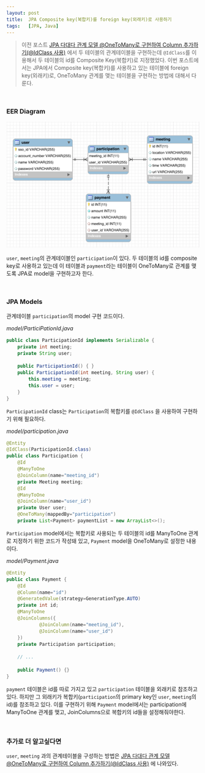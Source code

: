 ```yaml
---
layout: post
title:  JPA Composite key(복합키)를 foreign key(외래키)로 사용하기
tags:   [JPA, Java]
---
```


> 이전 포스트 [JPA 다대다 관계 모델 @OneToMany로 구현하여 Column 추가하기(@IdClass 사용)](https://cjh5414.github.io/jpa-manytomany-relationship-with-@onetomany-and-compositekey/) 에서 두 테이블의 관계테이블을 구현하는데 `@IdClass`를 이용해서 두 테이블의 id를 Composite Key(복합키)로 지정했었다. 이번 포스트에서는 JPA에서 Composite key(복합키)를 사용하고 있는 테이블에 foreign key(외래키)로, OneToMany 관계를 맺는 테이블을 구현하는 방법에 대해서 다룬다.  

<br/>  

### EER Diagram  

![diagram](/images/jpa-composite-foreign/diagram.png)  

`user`, `meeting`의 관계테이블인 `participation`이 있다. 두 테이블의 id를 composite key로 사용하고 있는데 이 테이블과 `payment`라는 테이블이 OneToMany로 관계를 맺도록 JPA로 model을 구현하고자 한다.  

<br/>  

### JPA Models  

관계테이블 `participation`의 model 구현 코드이다.  

_model/ParticiPationId.java_   

```java
public class ParticipationId implements Serializable {
    private int meeting;
    private String user;

    public ParticipationId() { }
    public ParticipationId(int meeting, String user) {
        this.meeting = meeting;
        this.user = user;
    }
}
```  

`ParticipationId` class는 `Participation`의 복합키를 `@IdClass` 을 사용하여 구현하기 위해 필요하다.  

_model/participation.java_   

```java
@Entity
@IdClass(ParticipationId.class)
public class Participation {
    @Id
    @ManyToOne
    @JoinColumn(name="meeting_id")
    private Meeting meeting;
    @Id
    @ManyToOne
    @JoinColumn(name="user_id")
    private User user;
    @OneToMany(mappedBy="participation")
    private List<Payment> paymentList = new ArrayList<>();
```  

`Participation` model에서는 복합키로 사용되는 두 테이블의 id를 ManyToOne 관계로 지정하기 위한 코드가 작성돼 있고, `Payment` model을 OneToMany로 설정한 내용이다.  

_model/Payment.java_  

```java
@Entity
public class Payment {
    @Id
    @Column(name="id")
    @GeneratedValue(strategy=GenerationType.AUTO)
    private int id;
    @ManyToOne
    @JoinColumns({
            @JoinColumn(name="meeting_id"),
            @JoinColumn(name="user_id")
    })
    private Participation participation;

    // ...
    
    public Payment() {}
}
```  

`payment` 테이블은 id를 따로 가지고 있고 `participation` 테이블을 외래키로 참조하고 있다. 하지만 그 외래키가 복합키(`participation`의 primary key인 `user`, `meeting`의 id)를 참조하고 있다. 이를 구현하기 위해 `Payment` model에서는 participation에 ManyToOne 관계를 맺고, JoinColumns으로 복합키의 id들을 설정해줘야한다.  

<br/>  

### 추가로 더 알고싶다면  

`user`, `meeting` 과의 관계테이블을 구성하는 방법은 [JPA 다대다 관계 모델 @OneToMany로 구현하여 Column 추가하기(@IdClass 사용)](https://cjh5414.github.io/jpa-manytomany-relationship-with-@onetomany-and-compositekey/) 에 나와있다.  
